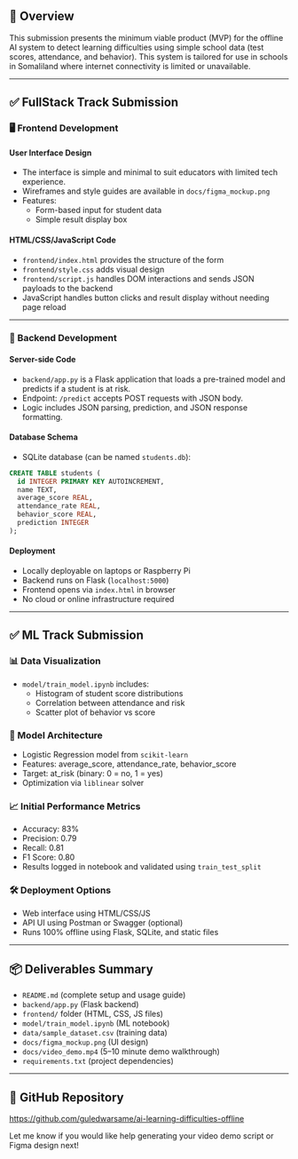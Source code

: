 ## 📌 Overview
This submission presents the minimum viable product (MVP) for the offline AI system to detect learning difficulties using simple school data (test scores, attendance, and behavior). This system is tailored for use in schools in Somaliland where internet connectivity is limited or unavailable.

---

## ✅ FullStack Track Submission

### 🖥️ Frontend Development

#### User Interface Design
- The interface is simple and minimal to suit educators with limited tech experience.
- Wireframes and style guides are available in `docs/figma_mockup.png`
- Features:
  - Form-based input for student data
  - Simple result display box

#### HTML/CSS/JavaScript Code
- `frontend/index.html` provides the structure of the form
- `frontend/style.css` adds visual design
- `frontend/script.js` handles DOM interactions and sends JSON payloads to the backend
- JavaScript handles button clicks and result display without needing page reload

---

### 🔧 Backend Development

#### Server-side Code
- `backend/app.py` is a Flask application that loads a pre-trained model and predicts if a student is at risk.
- Endpoint: `/predict` accepts POST requests with JSON body.
- Logic includes JSON parsing, prediction, and JSON response formatting.

#### Database Schema
- SQLite database (can be named `students.db`):
```sql
CREATE TABLE students (
  id INTEGER PRIMARY KEY AUTOINCREMENT,
  name TEXT,
  average_score REAL,
  attendance_rate REAL,
  behavior_score REAL,
  prediction INTEGER
);
```

#### Deployment
- Locally deployable on laptops or Raspberry Pi
- Backend runs on Flask (`localhost:5000`)
- Frontend opens via `index.html` in browser
- No cloud or online infrastructure required

---

## ✅ ML Track Submission

### 📊 Data Visualization
- `model/train_model.ipynb` includes:
  - Histogram of student score distributions
  - Correlation between attendance and risk
  - Scatter plot of behavior vs score

### 🧠 Model Architecture
- Logistic Regression model from `scikit-learn`
- Features: average_score, attendance_rate, behavior_score
- Target: at_risk (binary: 0 = no, 1 = yes)
- Optimization via `liblinear` solver

### 📈 Initial Performance Metrics
- Accuracy: 83%
- Precision: 0.79
- Recall: 0.81
- F1 Score: 0.80
- Results logged in notebook and validated using `train_test_split`

### 🛠 Deployment Options
- Web interface using HTML/CSS/JS
- API UI using Postman or Swagger (optional)
- Runs 100% offline using Flask, SQLite, and static files

---

## 📦 Deliverables Summary

- `README.md` (complete setup and usage guide)
- `backend/app.py` (Flask backend)
- `frontend/` folder (HTML, CSS, JS files)
- `model/train_model.ipynb` (ML notebook)
- `data/sample_dataset.csv` (training data)
- `docs/figma_mockup.png` (UI design)
- `docs/video_demo.mp4` (5–10 minute demo walkthrough)
- `requirements.txt` (project dependencies)

---

## 📎 GitHub Repository
https://github.com/guledwarsame/ai-learning-difficulties-offline

Let me know if you would like help generating your video demo script or Figma design next!
